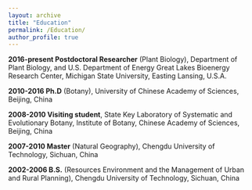 ```yaml
---
layout: archive
title: "Education"
permalink: /Education/
author_profile: true
---
```


**2016-present	Postdoctoral Researcher** (Plant Biology), Department of Plant Biology, and U.S. Department of Energy Great Lakes Bioenergy Research Center, Michigan State University, Easting Lansing, U.S.A. 

**2010-2016	Ph.D** (Botany), University of Chinese Academy of Sciences, Beijing, China

**2008-2010      Visiting student**, State Key Laboratory of Systematic and Evolutionary Botany, Institute of Botany, Chinese Academy of Sciences, Beijing, China

**2007-2010	Master** (Natural Geography), Chengdu University of Technology, Sichuan, China

**2002-2006	B.S.** (Resources Environment and the Management of Urban and Rural Planning), Chengdu University of Technology, Sichuan, China
